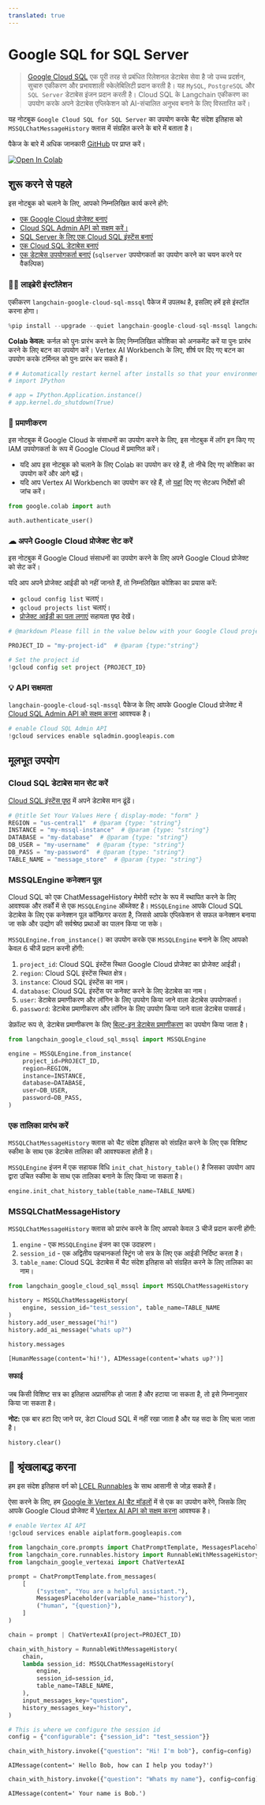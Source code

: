 ```yaml
---
translated: true
---
```


# Google SQL for SQL Server

> [Google Cloud SQL](https://cloud.google.com/sql) एक पूरी तरह से प्रबंधित रिलेशनल डेटाबेस सेवा है जो उच्च प्रदर्शन, सुचारु एकीकरण और प्रभावशाली स्केलेबिलिटी प्रदान करती है। यह `MySQL`, `PostgreSQL` और `SQL Server` डेटाबेस इंजन प्रदान करती है। Cloud SQL के Langchain एकीकरण का उपयोग करके अपने डेटाबेस एप्लिकेशन को AI-संचालित अनुभव बनाने के लिए विस्तारित करें।

यह नोटबुक `Google Cloud SQL for SQL Server` का उपयोग करके चैट संदेश इतिहास को `MSSQLChatMessageHistory` क्लास में संग्रहित करने के बारे में बताता है।

पैकेज के बारे में अधिक जानकारी [GitHub](https://github.com/googleapis/langchain-google-cloud-sql-mssql-python/) पर प्राप्त करें।

[![Open In Colab](https://colab.research.google.com/assets/colab-badge.svg)](https://colab.research.google.com/github/googleapis/langchain-google-cloud-sql-mssql-python/blob/main/docs/chat_message_history.ipynb)

## शुरू करने से पहले

इस नोटबुक को चलाने के लिए, आपको निम्नलिखित कार्य करने होंगे:

 * [एक Google Cloud प्रोजेक्ट बनाएं](https://developers.google.com/workspace/guides/create-project)
 * [Cloud SQL Admin API को सक्षम करें।](https://console.cloud.google.com/marketplace/product/google/sqladmin.googleapis.com)
 * [SQL Server के लिए एक Cloud SQL इंस्टेंस बनाएं](https://cloud.google.com/sql/docs/sqlserver/create-instance)
 * [एक Cloud SQL डेटाबेस बनाएं](https://cloud.google.com/sql/docs/sqlserver/create-manage-databases)
 * [एक डेटाबेस उपयोगकर्ता बनाएं](https://cloud.google.com/sql/docs/sqlserver/create-manage-users) (`sqlserver` उपयोगकर्ता का उपयोग करने का चयन करने पर वैकल्पिक)

### 🦜🔗 लाइब्रेरी इंस्टॉलेशन

एकीकरण `langchain-google-cloud-sql-mssql` पैकेज में उपलब्ध है, इसलिए हमें इसे इंस्टॉल करना होगा।

```python
%pip install --upgrade --quiet langchain-google-cloud-sql-mssql langchain-google-vertexai
```

**Colab केवल:** कर्नल को पुनः प्रारंभ करने के लिए निम्नलिखित कोशिका को अनकमेंट करें या पुनः प्रारंभ करने के लिए बटन का उपयोग करें। Vertex AI Workbench के लिए, शीर्ष पर दिए गए बटन का उपयोग करके टर्मिनल को पुनः प्रारंभ कर सकते हैं।

```python
# # Automatically restart kernel after installs so that your environment can access the new packages
# import IPython

# app = IPython.Application.instance()
# app.kernel.do_shutdown(True)
```

### 🔐 प्रमाणीकरण

इस नोटबुक में Google Cloud के संसाधनों का उपयोग करने के लिए, इस नोटबुक में लॉग इन किए गए IAM उपयोगकर्ता के रूप में Google Cloud में प्रमाणित करें।

* यदि आप इस नोटबुक को चलाने के लिए Colab का उपयोग कर रहे हैं, तो नीचे दिए गए कोशिका का उपयोग करें और आगे बढ़ें।
* यदि आप Vertex AI Workbench का उपयोग कर रहे हैं, तो [यहां](https://github.com/GoogleCloudPlatform/generative-ai/tree/main/setup-env) दिए गए सेटअप निर्देशों की जांच करें।

```python
from google.colab import auth

auth.authenticate_user()
```

### ☁ अपने Google Cloud प्रोजेक्ट सेट करें

इस नोटबुक में Google Cloud संसाधनों का उपयोग करने के लिए अपने Google Cloud प्रोजेक्ट को सेट करें।

यदि आप अपने प्रोजेक्ट आईडी को नहीं जानते हैं, तो निम्नलिखित कोशिका का प्रयास करें:

* `gcloud config list` चलाएं।
* `gcloud projects list` चलाएं।
* [प्रोजेक्ट आईडी का पता लगाएं](https://support.google.com/googleapi/answer/7014113) सहायता पृष्ठ देखें।

```python
# @markdown Please fill in the value below with your Google Cloud project ID and then run the cell.

PROJECT_ID = "my-project-id"  # @param {type:"string"}

# Set the project id
!gcloud config set project {PROJECT_ID}
```

### 💡 API सक्षमता

`langchain-google-cloud-sql-mssql` पैकेज के लिए आपके Google Cloud प्रोजेक्ट में [Cloud SQL Admin API को सक्षम करना](https://console.cloud.google.com/flows/enableapi?apiid=sqladmin.googleapis.com) आवश्यक है।

```python
# enable Cloud SQL Admin API
!gcloud services enable sqladmin.googleapis.com
```

## मूलभूत उपयोग

### Cloud SQL डेटाबेस मान सेट करें

[Cloud SQL इंस्टेंस पृष्ठ](https://console.cloud.google.com/sql?_ga=2.223735448.2062268965.1707700487-2088871159.1707257687) में अपने डेटाबेस मान ढूंढें।

```python
# @title Set Your Values Here { display-mode: "form" }
REGION = "us-central1"  # @param {type: "string"}
INSTANCE = "my-mssql-instance"  # @param {type: "string"}
DATABASE = "my-database"  # @param {type: "string"}
DB_USER = "my-username"  # @param {type: "string"}
DB_PASS = "my-password"  # @param {type: "string"}
TABLE_NAME = "message_store"  # @param {type: "string"}
```

### MSSQLEngine कनेक्शन पूल

Cloud SQL को एक ChatMessageHistory मेमोरी स्टोर के रूप में स्थापित करने के लिए आवश्यक और तर्कों में से एक `MSSQLEngine` ऑब्जेक्ट है। `MSSQLEngine` आपके Cloud SQL डेटाबेस के लिए एक कनेक्शन पूल कॉन्फ़िगर करता है, जिससे आपके एप्लिकेशन से सफल कनेक्शन बनाया जा सके और उद्योग की सर्वश्रेष्ठ प्रथाओं का पालन किया जा सके।

`MSSQLEngine.from_instance()` का उपयोग करके एक `MSSQLEngine` बनाने के लिए आपको केवल 6 चीजें प्रदान करनी होंगी:

1. `project_id`: Cloud SQL इंस्टेंस स्थित Google Cloud प्रोजेक्ट का प्रोजेक्ट आईडी।
1. `region`: Cloud SQL इंस्टेंस स्थित क्षेत्र।
1. `instance`: Cloud SQL इंस्टेंस का नाम।
1. `database`: Cloud SQL इंस्टेंस पर कनेक्ट करने के लिए डेटाबेस का नाम।
1. `user`: डेटाबेस प्रमाणीकरण और लॉगिन के लिए उपयोग किया जाने वाला डेटाबेस उपयोगकर्ता।
1. `password`: डेटाबेस प्रमाणीकरण और लॉगिन के लिए उपयोग किया जाने वाला डेटाबेस पासवर्ड।

डेफ़ॉल्ट रूप से, डेटाबेस प्रमाणीकरण के लिए [बिल्ट-इन डेटाबेस प्रमाणीकरण](https://cloud.google.com/sql/docs/sqlserver/users) का उपयोग किया जाता है।

```python
from langchain_google_cloud_sql_mssql import MSSQLEngine

engine = MSSQLEngine.from_instance(
    project_id=PROJECT_ID,
    region=REGION,
    instance=INSTANCE,
    database=DATABASE,
    user=DB_USER,
    password=DB_PASS,
)
```

### एक तालिका प्रारंभ करें

`MSSQLChatMessageHistory` क्लास को चैट संदेश इतिहास को संग्रहित करने के लिए एक विशिष्ट स्कीमा के साथ एक डेटाबेस तालिका की आवश्यकता होती है।

`MSSQLEngine` इंजन में एक सहायक विधि `init_chat_history_table()` है जिसका उपयोग आप द्वारा उचित स्कीमा के साथ एक तालिका बनाने के लिए किया जा सकता है।

```python
engine.init_chat_history_table(table_name=TABLE_NAME)
```

### MSSQLChatMessageHistory

`MSSQLChatMessageHistory` क्लास को प्रारंभ करने के लिए आपको केवल 3 चीजें प्रदान करनी होंगी:

1. `engine` - एक `MSSQLEngine` इंजन का एक उदाहरण।
1. `session_id` - एक अद्वितीय पहचानकर्ता स्ट्रिंग जो सत्र के लिए एक आईडी निर्दिष्ट करता है।
1. `table_name`: Cloud SQL डेटाबेस में चैट संदेश इतिहास को संग्रहित करने के लिए तालिका का नाम।

```python
from langchain_google_cloud_sql_mssql import MSSQLChatMessageHistory

history = MSSQLChatMessageHistory(
    engine, session_id="test_session", table_name=TABLE_NAME
)
history.add_user_message("hi!")
history.add_ai_message("whats up?")
```

```python
history.messages
```

```output
[HumanMessage(content='hi!'), AIMessage(content='whats up?')]
```

#### सफाई

जब किसी विशिष्ट सत्र का इतिहास अप्रासंगिक हो जाता है और हटाया जा सकता है, तो इसे निम्नानुसार किया जा सकता है।

**नोट:** एक बार हटा दिए जाने पर, डेटा Cloud SQL में नहीं रखा जाता है और यह सदा के लिए चला जाता है।

```python
history.clear()
```

## 🔗 श्रृंखलाबद्ध करना

हम इस संदेश इतिहास वर्ग को [LCEL Runnables](/docs/expression_language/how_to/message_history) के साथ आसानी से जोड़ सकते हैं।

ऐसा करने के लिए, हम [Google के Vertex AI चैट मॉडलों](/docs/integrations/chat/google_vertex_ai_palm) में से एक का उपयोग करेंगे, जिसके लिए आपके Google Cloud प्रोजेक्ट में [Vertex AI API को सक्षम करना](https://console.cloud.google.com/flows/enableapi?apiid=aiplatform.googleapis.com) आवश्यक है।

```python
# enable Vertex AI API
!gcloud services enable aiplatform.googleapis.com
```

```python
from langchain_core.prompts import ChatPromptTemplate, MessagesPlaceholder
from langchain_core.runnables.history import RunnableWithMessageHistory
from langchain_google_vertexai import ChatVertexAI
```

```python
prompt = ChatPromptTemplate.from_messages(
    [
        ("system", "You are a helpful assistant."),
        MessagesPlaceholder(variable_name="history"),
        ("human", "{question}"),
    ]
)

chain = prompt | ChatVertexAI(project=PROJECT_ID)
```

```python
chain_with_history = RunnableWithMessageHistory(
    chain,
    lambda session_id: MSSQLChatMessageHistory(
        engine,
        session_id=session_id,
        table_name=TABLE_NAME,
    ),
    input_messages_key="question",
    history_messages_key="history",
)
```

```python
# This is where we configure the session id
config = {"configurable": {"session_id": "test_session"}}
```

```python
chain_with_history.invoke({"question": "Hi! I'm bob"}, config=config)
```

```output
AIMessage(content=' Hello Bob, how can I help you today?')
```

```python
chain_with_history.invoke({"question": "Whats my name"}, config=config)
```

```output
AIMessage(content=' Your name is Bob.')
```
